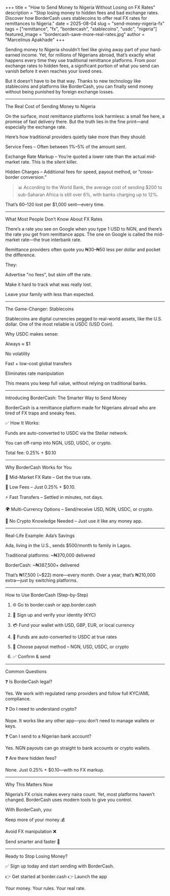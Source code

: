 +++
title = "How to Send Money to Nigeria Without Losing on FX Rates"
description = "Stop losing money to hidden fees and bad exchange rates. Discover how BorderCash uses stablecoins to offer real FX rates for remittances to Nigeria."
date = 2025-08-04
slug = "send-money-nigeria-fx"
tags = ["remittance", "fx", "bordercash", "stablecoins", "usdc", "nigeria"]
featured_image = "bordercash-save-more-real-rates.jpg"
author = "Marcelinus Apakhade"
+++



Sending money to Nigeria shouldn’t feel like giving away part of your hard-earned income. Yet, for millions of Nigerians abroad, that’s exactly what happens every time they use traditional remittance platforms. From poor exchange rates to hidden fees, a significant portion of what you send can vanish before it even reaches your loved ones.

But it doesn’t have to be that way. Thanks to new technology like stablecoins and platforms like BorderCash, you can finally send money without being punished by foreign exchange losses.


---

The Real Cost of Sending Money to Nigeria

On the surface, most remittance platforms look harmless: a small fee here, a promise of fast delivery there. But the truth lies in the fine print—and especially the exchange rate.

Here’s how traditional providers quietly take more than they should:

Service Fees – Often between 1%–5% of the amount sent.

Exchange Rate Markup – You’re quoted a lower rate than the actual mid-market rate. This is the silent killer.

Hidden Charges – Additional fees for speed, payout method, or “cross-border conversion.”


> 📊 According to the World Bank, the average cost of sending $200 to sub-Saharan Africa is still over 6%, with banks charging up to 12%.



That’s $60–$120 lost per $1,000 sent—every time.


---

What Most People Don’t Know About FX Rates

There’s a rate you see on Google when you type 1 USD to NGN, and there’s the rate you get from remittance apps. The one on Google is called the mid-market rate—the true interbank rate.

Remittance providers often quote you ₦30–₦50 less per dollar and pocket the difference.

They:

Advertise "no fees", but skim off the rate.

Make it hard to track what was really lost.

Leave your family with less than expected.



---

The Game-Changer: Stablecoins

Stablecoins are digital currencies pegged to real-world assets, like the U.S. dollar. One of the most reliable is USDC (USD Coin).

Why USDC makes sense:

Always ≈ $1

No volatility

Fast + low-cost global transfers

Eliminates rate manipulation


This means you keep full value, without relying on traditional banks.


---

Introducing BorderCash: The Smarter Way to Send Money

BorderCash is a remittance platform made for Nigerians abroad who are tired of FX traps and sneaky fees.

✅ How It Works:

Funds are auto-converted to USDC via the Stellar network.

You can off-ramp into NGN, USD, USDC, or crypto.

Total fee: 0.25% + $0.10



---

Why BorderCash Works for You

🔵 Mid-Market FX Rate – Get the true rate.

💸 Low Fees – Just 0.25% + $0.10.

⚡ Fast Transfers – Settled in minutes, not days.

🌍 Multi-Currency Options – Send/receive USD, NGN, USDC, or crypto.

🧠 No Crypto Knowledge Needed – Just use it like any money app.



---

Real-Life Example: Ada’s Savings

Ada, living in the U.S., sends $500/month to family in Lagos.

Traditional platforms: ~₦370,000 delivered

BorderCash: ~₦387,500+ delivered


That’s ₦17,500 (~$22) more—every month. Over a year, that’s ₦210,000 extra—just by switching platforms.


---

How to Use BorderCash (Step-by-Step)

1. 🌐 Go to border.cash or app.border.cash


2. 🧾 Sign up and verify your identity (KYC)


3. 💳 Fund your wallet with USD, GBP, EUR, or local currency


4. 🔄 Funds are auto-converted to USDC at true rates


5. 🏦 Choose payout method – NGN, USD, USDC, or crypto


6. ✅ Confirm & send




---

Common Questions

❓ Is BorderCash legal?

Yes. We work with regulated ramp providers and follow full KYC/AML compliance.

❓ Do I need to understand crypto?

Nope. It works like any other app—you don’t need to manage wallets or keys.

❓ Can I send to a Nigerian bank account?

Yes. NGN payouts can go straight to bank accounts or crypto wallets.

❓ Are there hidden fees?

None. Just 0.25% + $0.10—with no FX markup.


---

Why This Matters Now

Nigeria’s FX crisis makes every naira count. Yet, most platforms haven’t changed. BorderCash uses modern tools to give you control.

With BorderCash, you:

Keep more of your money 💰

Avoid FX manipulation ❌

Send smarter and faster 🚀



---

Ready to Stop Losing Money?

✅ Sign up today and start sending with BorderCash.

👉 Get started at border.cash
👉 Launch the app

Your money. Your rules. Your real rate.





